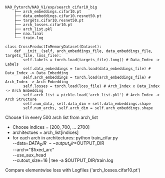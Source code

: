 ```
NAO_Pytorch/NAO_V1/exp/search_cifar10_big
    ├── arch_embeddings.cifar10.pt
    ├── data_embeddings.cifar10.resnet50.pt
    ├── targets.cifar10.resnet50.pt
    ├── arch_losses.cifar10.pt
    ├── arch_list.pkl
    ├── nao.final
    └── train.log
```

```{python}
class CrossProductInMemoryDataset(Dataset):
    def __init__(self, arch_embeddings_file, data_embeddings_file, targets_file, loss_file):
        self.labels = torch.load(targets_file).long() # Data_Index -> Labels
        self.data_embeddings = torch.load(data_embeddings_file) # Data_Index -> Data Embedding
        self.arch_embeddings = torch.load(arch_embeddings_file) # Arch_Index -> Arch Embedding
        self.losses = torch.load(loss_file) # Arch_Index x Data_Index -> Arch Embedding
        self.arch_list = pickle.load('arch_list.pkl') # Arch Index -> Arch Structure 
        self.num_data, self.data_dim = self.data_embeddings.shape
        self.num_archs, self.arch_dim = self.arch_embeddings.shape
```

Choose 1 in every 500 arch list from arch_list
- Choose indices = [200, 700, ... 2700]
- architectues = arch_list[indices]
- for each arch in architectures: python train_cifar.py \
  --data=$DATA_DIR \
  --output_dir=$OUTPUT_DIR \
  --arch="$fixed_arc" \
  --use_aux_head \
  --cutout_size=16 | tee -a $OUTPUT_DIR/train.log

Compare elementwise loss with Logfiles ('arch_losses.cifar10.pt')